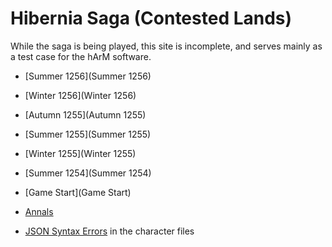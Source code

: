 # Hibernia Saga (Contested Lands)

While the saga is being played, this site is incomplete, and serves mainly as a test case for the hArM software.

+ [Summer 1256](Summer 1256)
+ [Winter 1256](Winter 1256)
+ [Autumn 1255](Autumn 1255)
+ [Summer 1255](Summer 1255)
+ [Winter 1255](Winter 1255)
+ [Summer 1254](Summer 1254)
+ [Game Start](Game Start)

+ [Annals](Annals)

+ [JSON Syntax Errors](syntaxcheck.txt) in the character files
